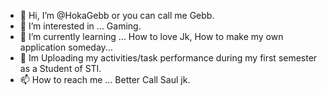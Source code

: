 - 👋 Hi, I’m @HokaGebb or you can call me Gebb.
- 👀 I’m interested in ... Gaming.
- 🌱 I’m currently learning ... How to love Jk, How to make my own application someday... 
- 💞️ Im Uploading my activities/task performance during my first semester as a Student of STI. 
- 📫 How to reach me ... Better Call Saul jk.

<!---
HokaGebb/HokaGebb is a ✨ special ✨ repository because its `README.md` (this file) appears on your GitHub profile.
You can click the Preview link to take a look at your changes.
--->
